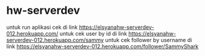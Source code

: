 # hw-serverdev

untuk run aplikasi cek di link  https://elsyanahw-serverdev-012.herokuapp.com/
untuk cek user by id di link https://elsyanahw-serverdev-012.herokuapp.com/sammy
untuk cek follower by username di link https://elsyanahw-serverdev-012.herokuapp.com/follower/SammyShark
